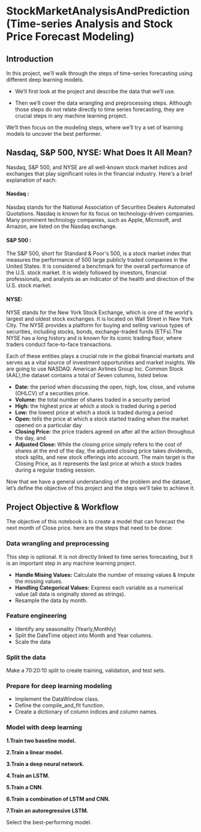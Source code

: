 ﻿# StockMarketAnalysisAndPrediction (Time-series Analysis and Stock Price Forecast Modeling)
## Introduction
In this project, we’ll walk through the steps of time-series forecasting using different deep learning models.

- We’ll first look at the project and describe the data that we’ll use.

- Then we’ll cover the data wrangling and preprocessing steps. Although those steps do not relate directly to time series forecasting, they are crucial steps in any machine learning project.

We’ll then focus on the modeling steps, where we’ll try a set of learning models to uncover the best performer.
## Nasdaq, S&P 500, NYSE: What Does It All Mean?
Nasdaq, S&P 500, and NYSE are all well-known stock market indices and exchanges that play significant roles in the financial industry. Here's a brief explanation of each:

#### Nasdaq : 
Nasdaq stands for the National Association of Securities Dealers Automated Quotations. Nasdaq is known for its focus on technology-driven companies. Many prominent technology companies, such as Apple, Microsoft, and Amazon, are listed on the Nasdaq exchange.

#### S&P 500 : 
The S&P 500, short for Standard & Poor's 500, is a stock market index that measures the performance of 500 large publicly traded companies in the United States. It is considered a benchmark for the overall performance of the U.S. stock market. It is widely followed by investors, financial professionals, and analysts as an indicator of the health and direction of the U.S. stock market.

#### NYSE: 
NYSE stands for the New York Stock Exchange, which is one of the world's largest and oldest stock exchanges. It is located on Wall Street in New York City. The NYSE provides a platform for buying and selling various types of securities, including stocks, bonds, exchange-traded funds (ETFs).The NYSE has a long history and is known for its iconic trading floor, where traders conduct face-to-face transactions.

Each of these entities plays a crucial role in the global financial markets and serves as a vital source of investment opportunities and market insights.
We are going to use NASDAQ: American Airlines Group Inc. Common Stock (AAL),the dataset contains a total of Seven columns, listed below.

- **Date:** the period when discussing the open, high, low, close, and volume (OHLCV) of a securities price.
- **Volume:** the total number of shares traded in a security period
- **High:** the highest price at which a stock is traded during a period
- **Low:** the lowest price at which a stock is traded during a period
- **Open:** tells the price at which a stock started trading when the market opened on a particular day
- **Closing Price:** the price traders agreed on after all the action throughout the day, and
- **Adjusted Close:** While the closing price simply refers to the cost of shares at the end of the day, the adjusted closing price takes dividends, stock splits, and new stock offerings into account.
The main target is the Closing Price, as it represents the last price at which a stock trades during a regular trading session.

Now that we have a general understanding of the problem and the dataset, let’s define the objective of this project and the steps we’ll take to achieve it.
## Project Objective & Workflow 
The objective of this notebook is to create a model that can forecast the next month of Close price. here are the steps that need to be done:

### Data wrangling and preprocessing 
This step is optional. It is not directly linked to time series forecasting, but it is an important step in any machine learning project.
- **Handle Mising Values:** 
Calculate the number of missing values & Impute the missing values.
- **Handling Categorical Values:** 
Express each variable as a numerical value (all data is originally stored as strings).
- Resample the data by month.
### Feature engineering
- Identify any seasonality (Yearly,Monthly)
- Split the DateTime object into Month and Year columns.
- Scale the data
### Split the data
Make a 70:20:10 split to create training, validation, and test sets.
### Prepare for deep learning modeling
- Implement the DataWindow class.
- Define the compile_and_fit function.
- Create a dictionary of column indices and column names.
### Model with deep learning

**1.Train two baseline model.**

**2.Train a linear model.** 

**3.Train a deep neural network.** 

**4.Train an LSTM.**

**5.Train a CNN**.

**6.Train a combination of LSTM and CNN.**

**7.Train an autoregressive LSTM.** 

Select the best-performing model.
